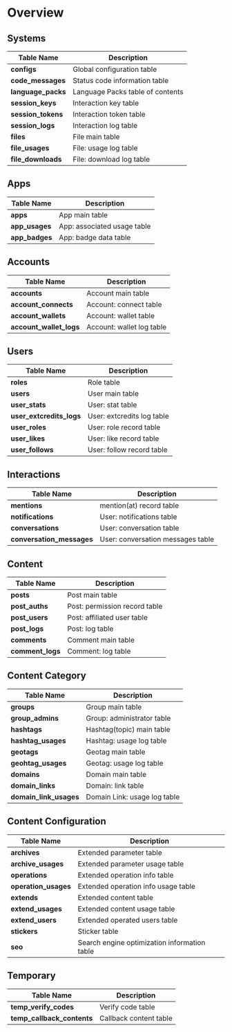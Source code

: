 # Overview

## Systems

| Table Name | Description |
| --- | --- |
| **configs** | Global configuration table |
| **code_messages** | Status code information table |
| **language_packs** | Language Packs table of contents |
| **session_keys** | Interaction key table |
| **session_tokens** | Interaction token table |
| **session_logs** | Interaction log table |
| **files** | File main table |
| **file_usages** | File: usage log table |
| **file_downloads** | File: download log table |

## Apps

| Table Name | Description |
| --- | --- |
| **apps** | App main table |
| **app_usages** | App: associated usage table |
| **app_badges** | App: badge data table |

## Accounts

| Table Name | Description |
| --- | --- |
| **accounts** | Account main table |
| **account_connects** | Account: connect table |
| **account_wallets** | Account: wallet table |
| **account_wallet_logs** | Account: wallet log table |

## Users

| Table Name | Description |
| --- | --- |
| **roles** | Role table |
| **users** | User main table |
| **user_stats** | User: stat table |
| **user_extcredits_logs** | User: extcredits log table |
| **user_roles** | User: role record table |
| **user_likes** | User: like record table |
| **user_follows** | User: follow record table |

## Interactions

| Table Name | Description |
| --- | --- |
| **mentions** | mention(at) record table |
| **notifications** | User: notifications table |
| **conversations** | User: conversation table |
| **conversation_messages** | User: conversation messages table |

## Content

| Table Name | Description |
| --- | --- |
| **posts** | Post main table |
| **post_auths** | Post: permission record table |
| **post_users** | Post: affiliated user table |
| **post_logs** | Post: log table |
| **comments** | Comment main table |
| **comment_logs** | Comment: log table |

## Content Category

| Table Name | Description |
| --- | --- |
| **groups** | Group main table |
| **group_admins** | Group: administrator table |
| **hashtags** | Hashtag(topic) main table |
| **hashtag_usages** | Hashtag: usage log table |
| **geotags** | Geotag main table |
| **geohtag_usages** | Geotag: usage log table |
| **domains** | Domain main table |
| **domain_links** | Domain: link table |
| **domain_link_usages** | Domain Link: usage log table |

## Content Configuration

| Table Name | Description |
| --- | --- |
| **archives** | Extended parameter table |
| **archive_usages** | Extended parameter usage table |
| **operations** | Extended operation info table |
| **operation_usages** | Extended operation info usage table |
| **extends** | Extended content table |
| **extend_usages** | Extended content usage table |
| **extend_users** | Extended operated users table |
| **stickers** | Sticker table |
| **seo** | Search engine optimization information table |

## Temporary

| Table Name | Description |
| --- | --- |
| **temp_verify_codes** | Verify code table |
| **temp_callback_contents** | Callback content table |
